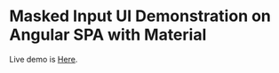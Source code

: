 # Masked Input UI Demonstration on Angular SPA with Material

Live demo is [Here](https://sample-by-jsakamoto.github.io/ngx-mask-input-demo/).